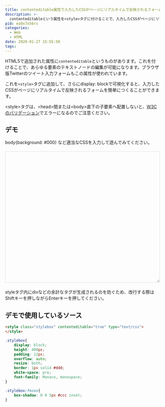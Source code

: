 ```yaml
---
title: contenteditable属性で入力したCSSがページにリアルタイムで反映されるフォームをつくる
description: >-
  contenteditableという属性を<style>タグに付けることで、入力したCSSがページにリアルタイムで反映されるフォームを簡単につくることができます。
pid: ea9x7x56rs
categories:
  - Web
  - HTML
date: 2020-01-27 15:55:50
tags:
---
```

<style>.stylebox{display: block;margin: 20px 0;height:400px;overflow:auto;padding: 12px;border:1px solid #ddd;resize:both;white-space: pre;font-family: Monaco, monospace;}.stylebox:focus{box-shadow:0 0 5px #ccc inset;}</style>

HTML5で追加された属性に`contenteditable`というものがあります。これを付けることで、あらゆる要素のテキストノードの編集が可能になります。ブラウザ版Twitterのツイート入力フォームもこの属性が使われています。

これを`<style>`タグに追加して、さらにdisplay: blockで可視化すると、入力したCSSがページにリアルタイムで反映されるフォームを簡単につくることができます。

<div class="alert caution">
&lt;style&gt;タグは、&lt;head&gt;間または&lt;body&gt;直下の子要素へ配置しないと、<a href="https://validator.w3.org/">W3Cのバリデーション</a>でエラーになるのでご注意ください。
</div>

## デモ

body{background: #000} など適当なCSSを入力して遊んでみてください。

<style class="stylebox" contenteditable="true" type="text/css"></style>

styleタグ内にdivなどの余計なタグが生成されるのを防ぐため、改行する際はShiftキーを押しながらEnterキーを押してください。



## デモで使用しているソース

```html
<style class="stylebox" contenteditable="true" type="text/css">
</style>
```
```css
.stylebox{
    display: block;
    height: 400px;
    padding: 12px;
    overflow: auto;
    resize: both;
    border: 1px solid #ddd;
    white-space: pre;
    font-family: Monaco, monospace;
}

.stylebox:focus{
    box-shadow: 0 0 5px #ccc inset;
}
```
